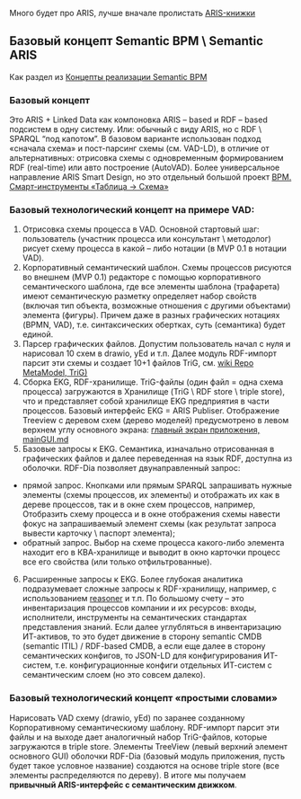 Много будет про ARIS, лучше вначале пролистать [ARIS-книжки](https://github.com/bpmbpm/doc/tree/main/BPM/ARIS/book)

## Базовый концепт Semantic BPM \ Semantic ARIS
Как раздел из [Концепты реализации Semantic BPM](https://github.com/bpmbpm/SemanticBPM/wiki/%D0%9A%D0%BE%D0%BD%D1%86%D0%B5%D0%BF%D1%82%D1%8B-%D1%80%D0%B5%D0%B0%D0%BB%D0%B8%D0%B7%D0%B0%D1%86%D0%B8%D0%B8-Semantic-BPM)
### Базовый концепт
Это ARIS + Linked Data как компоновка ARIS – based и RDF – based подсистем в одну систему. 
Или: обычный с виду ARIS, но с RDF \ SPARQL “под капотом”. В базовом варианте использован подход «сначала схема» и пост-парсинг схемы (см. VAD-LD), в отличие от альтернативных: отрисовка схемы с одновременным формированием RDF (real-time) или авто построение (AutoVAD). Более универсальное направление ARIS Smart Design, но это отдельный большой проект [ВРМ. Смарт-инструменты «Таблица -> Схема»](https://habr.com/ru/articles/810851/)
 
 ### Базовый технологический концепт на примере VAD: 
1. Отрисовка схемы процесса в VAD. Основной стартовый шаг: пользователь (участник процесса или консультант \ методолог) рисует схему процесса в какой – либо нотации (в MVP 0.1 в нотации VAD).   
2. Корпоративный семантический шаблон. Схемы процессов рисуются во внешнем (MVP 0.1) редакторе с помощью корпоративного семантического шаблона, где все элементы шаблона (трафарета) имеют семантическую разметку определяет набор свойств (включая тип объекта, возможные отношения с другими объектами) элемента (фигуры). Причем даже в разных графических нотациях (BPMN, VAD), т.е. синтаксических обертках, суть (семантика) будет единой.   
3. Парсер графических файлов. Допустим пользователь начал с нуля и нарисовал 10 схем в drawio, yEd и т.п. Далее модуль RDF-импорт парсит эти схемы и создает 10+1 файлов TriG, см. [wiki Repo MetaModel, TriG)](https://github.com/bpmbpm/SemanticBPM/wiki/%D0%9C%D0%B5%D1%82%D0%B0%D0%BC%D0%BE%D0%B4%D0%B5%D0%BB%D1%8C-%D0%BF%D1%80%D0%BE%D1%86%D0%B5%D1%81%D1%81%D0%BE%D0%B2#repo-metamodel-trig)
4. Сборка EKG, RDF-хранилище. TriG-файлы (один файл = одна схема процесса) загружаются в Хранилище (TriG \ RDF store \ triple store), что и представляет собой хранилище EKG предприятия в части процессов. Базовый интерфейс EKG = ARIS Publiser. 
Отображение Treeview с деревом схем (дерево моделей) предусмотрено в левом верхнем углу основного экрана: 
[главный экран приложения, mainGUI.md]( https://github.com/bpmbpm/doc/blob/main/Project/SemanticBPM/design/mainGUI.md)
6. Базовые запросы к EKG. Семантика, изначально отрисованная в графических файлов и далее переведенная на язык RDF, доступна из оболочки. RDF-Dia позволяет двунаправленный запрос:
- прямой запрос. Кнопками или прямым SPARQL запрашивать нужные элементы (схемы процессов, их элементы) и отображать их как в дереве процессов, так и в окне схем процессов, например, Отобразить схему процесса и в окне отображения схемы навести фокус на запрашиваемый элемент схемы (как результат запроса вывести карточку \ паспорт элемента);
- обратный запрос. Выбор на схеме процесса какого-либо элемента находит его в КВА-хранилище и выводит в окно карточки процесс все его свойства (или только отфильтрованные).      
6. Расширенные запросы к EKG. Более глубокая аналитика подразумевает сложные запросы к RDF-хранилищу, например, с использованием [reasoner](https://ru.wikipedia.org/wiki/%D0%A1%D0%B5%D0%BC%D0%B0%D0%BD%D1%82%D0%B8%D1%87%D0%B5%D1%81%D0%BA%D0%B8%D0%B9_%D0%BC%D0%B5%D1%85%D0%B0%D0%BD%D0%B8%D0%B7%D0%BC_%D1%80%D0%B0%D1%81%D1%81%D1%83%D0%B6%D0%B4%D0%B5%D0%BD%D0%B8%D0%B9) и т.п.
По большому счету – это инвентаризация процессов компании и их ресурсов: входы, исполнители, инструменты на семантических стандартах представления знаний. Если далее углубляться в инвентаризацию ИТ-активов, то это будет движение в сторону semantic CMDB (semantic ITIL) / RDF-based CMDB, а если еще далее в сторону семантических конфигов, то JSON-LD для конфигурирования ИТ-систем, т.е. конфигурационные конфиги отдельных ИТ-систем с семантическим слоем (но это совсем далеко).  
### Базовый технологический концепт «простыми словами» 
Нарисовать VAD схему (drawio, yEd) по заранее созданному Корпоративному семантическиому шаблону. 
RDF-импорт парсит эти файлы и на выходе дает аналогичный набор TriG-файлов, которые загружаются в triple store. Элементы TreeView (левый верхний элемент основного GUI) оболочки RDF-Dia (базовый модуль приложения, пусть будет такое условное название) создаются на основе triple store (все элементы распределяются по дереву). В итоге мы получаем **привычный ARIS-интерфейс с семантическим движком**. 
